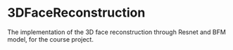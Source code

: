 # 3DFaceReconstruction
The implementation of the 3D face reconstruction through Resnet and BFM model, for the course project.
